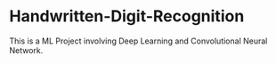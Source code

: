 # Handwritten-Digit-Recognition
This is a ML Project involving Deep Learning and Convolutional Neural Network.
